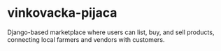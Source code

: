 # vinkovacka-pijaca
Django-based marketplace where users can list, buy, and sell products, connecting local farmers and vendors with customers.
